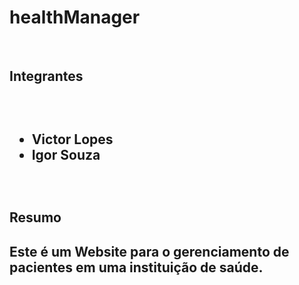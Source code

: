 # healthManager
<br>
<h2> Integrantes <h2>
<br>
<ul>
  <li>Victor Lopes</li>
  <li>Igor Souza</li>
</ul>
<br>
<h2> Resumo <h2>
<div>
Este é um Website para o gerenciamento de pacientes em uma instituição de saúde.
</div>
